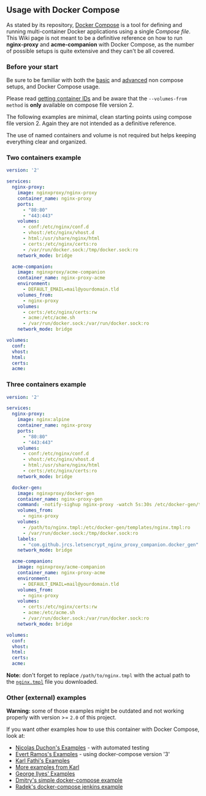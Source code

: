 ## Usage with Docker Compose

As stated by its repository, [Docker Compose](https://github.com/docker/compose) is a tool for defining and running multi-container Docker applications using a single _Compose file_. This Wiki page is not meant to be a definitive reference on how to run **nginx-proxy** and **acme-companion** with Docker Compose, as the number of possible setups is quite extensive and they can't be all covered.

### Before your start

Be sure to be familiar with both the [basic](./Basic-usage.md) and [advanced](./Advanced-usage.md) non compose setups, and Docker Compose usage.

Please read [getting container IDs](./Getting-containers-IDs.md) and be aware that the `--volumes-from method` is **only** available on compose file version 2.

The following examples are minimal, clean starting points using compose file version 2. Again they are not intended as a definitive reference.

The use of named containers and volume is not required but helps keeping everything clear and organized.

### Two containers example

```yaml
version: '2'

services:
  nginx-proxy:
    image: nginxproxy/nginx-proxy
    container_name: nginx-proxy
    ports:
      - "80:80"
      - "443:443"
    volumes:
      - conf:/etc/nginx/conf.d
      - vhost:/etc/nginx/vhost.d
      - html:/usr/share/nginx/html
      - certs:/etc/nginx/certs:ro
      - /var/run/docker.sock:/tmp/docker.sock:ro
    network_mode: bridge

  acme-companion:
    image: nginxproxy/acme-companion
    container_name: nginx-proxy-acme
    environment:
      - DEFAULT_EMAIL=mail@yourdomain.tld
    volumes_from:
      - nginx-proxy
    volumes:
      - certs:/etc/nginx/certs:rw
      - acme:/etc/acme.sh
      - /var/run/docker.sock:/var/run/docker.sock:ro
    network_mode: bridge

volumes:
  conf:
  vhost:
  html:
  certs:
  acme:
```

### Three containers example

```yaml
version: '2'

services:
  nginx-proxy:
    image: nginx:alpine
    container_name: nginx-proxy
    ports:
      - "80:80"
      - "443:443"
    volumes:
      - conf:/etc/nginx/conf.d
      - vhost:/etc/nginx/vhost.d
      - html:/usr/share/nginx/html
      - certs:/etc/nginx/certs:ro
    network_mode: bridge

  docker-gen:
    image: nginxproxy/docker-gen
    container_name: nginx-proxy-gen
    command: -notify-sighup nginx-proxy -watch 5s:30s /etc/docker-gen/templates/nginx.tmpl /etc/nginx/conf.d/default.conf
    volumes_from:
      - nginx-proxy
    volumes:
      - /path/to/nginx.tmpl:/etc/docker-gen/templates/nginx.tmpl:ro
      - /var/run/docker.sock:/tmp/docker.sock:ro
    labels:
      - "com.github.jrcs.letsencrypt_nginx_proxy_companion.docker_gen"
    network_mode: bridge

  acme-companion:
    image: nginxproxy/acme-companion
    container_name: nginx-proxy-acme
    environment:
      - DEFAULT_EMAIL=mail@yourdomain.tld
    volumes_from:
      - nginx-proxy
    volumes:
      - certs:/etc/nginx/certs:rw
      - acme:/etc/acme.sh
      - /var/run/docker.sock:/var/run/docker.sock:ro
    network_mode: bridge

volumes:
  conf:
  vhost:
  html:
  certs:
  acme:
```

**Note:** don't forget to replace `/path/to/nginx.tmpl` with the actual path to the [`nginx.tmpl`](https://raw.githubusercontent.com/nginx-proxy/nginx-proxy/main/nginx.tmpl) file you downloaded.

### Other (external) examples

**Warning:** some of those examples might be outdated and not working properly with version >= `2.0` of this project.

If you want other examples how to use this container with Docker Compose, look at:

* [Nicolas Duchon's Examples](https://github.com/buchdag/letsencrypt-nginx-proxy-companion-compose) - with automated testing
* [Evert Ramos's Examples](https://github.com/evertramos/docker-compose-letsencrypt-nginx-proxy-companion) - using docker-compose version '3'
* [Karl Fathi's Examples](https://github.com/fatk/docker-letsencrypt-nginx-proxy-companion-examples)
* [More examples from Karl](https://github.com/pixelfordinner/pixelcloud-docker-apps/tree/master/nginx-proxy)
* [George Ilyes' Examples](https://github.com/gilyes/docker-nginx-letsencrypt-sample)
* [Dmitry's simple docker-compose example](https://github.com/dmitrym0/simple-lets-encrypt-docker-compose-sample)
* [Radek's docker-compose jenkins example](https://github.com/dataminelab/docker-jenkins-nginx-letsencrypt)
